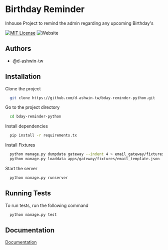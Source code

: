 
# Birthday Reminder

Inhouse Project to remind the admin regarding any upcoming Birthday's


[![MIT License](https://img.shields.io/badge/License-MIT-green.svg)](https://choosealicense.com/licenses/mit/) ![Website](https://img.shields.io/website?url=https%3A%2F%2Fd-ashwin.github.io%2F)
## Authors

- [@d-ashwin-tw](https://github.com/d-ashwin-tw)



## Installation

Clone the project

```bash
  git clone https://github.com/d-ashwin-tw/bday-reminder-python.git
```

Go to the project directory

```bash
  cd bday-reminder-python
```

Install dependencies

```bash
  pip install -r requirements.tx
```

Install Fixtures

```bash
  python manage.py dumpdata gateway --indent 4 > email_gateway/fixtures/email_template.json
  python manage.py loaddata apps/gateway/fixtures/email_template.json
```

Start the server

```bash
  python manage.py runserver
```


## Running Tests

To run tests, run the following command

```bash
  python manage.py test
```



## Documentation

[Documentation](https://linktodocumentation)



